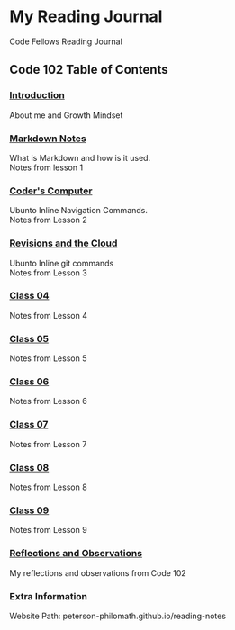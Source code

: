 # My Reading Journal

Code Fellows Reading Journal

## Code 102 Table of Contents

### [Introduction](Introduction.md)

About me and Growth Mindset

### [Markdown Notes](MARKDOWN.md)

What is Markdown and how is it used.  
Notes from lesson 1

### [Coder's Computer](coderscomputer.md)

Ubunto Inline Navigation Commands.  
Notes from Lesson 2

### [Revisions and the Cloud](githubconnection.md)

Ubunto Inline git commands  
Notes from Lesson 3

### [Class 04](class04.md)

Notes from Lesson 4

### [Class 05](class05.md)

Notes from Lesson 5

### [Class 06](class06.md)

Notes from Lesson 6

### [Class 07](class07.md)

Notes from Lesson 7

### [Class 08](class08.md)

Notes from Lesson 8

### [Class 09](class09.md)

Notes from Lesson 9

### [Reflections and Observations](reflections.md)

My reflections and observations from Code 102

### Extra Information

Website Path: peterson-philomath.github.io/reading-notes
